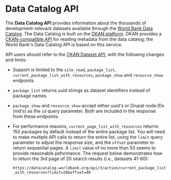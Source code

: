 ---
---

# Data Catalog API #

The **Data Catalog API** provides information about the thousands of development-relevant
datasets available through the [World Bank Data Catalog](https://datacatalog.worldbank.org).
The Data Catalog is built on the [DKAN platform](https://getdkan.org). DKAN provides a
[CKAN-compatible API][ckan] for
reading metadata from the data catalog; the World Bank's Data Catalog API is based on this
service.

API users should refer to the [CKAN Dataset API][ckan], with the following changes and
limits:

* Support is limited to the `site_read`, `package_list`, `current_package_list_with_resources`,
  `package_show` and `resource_show` endpoints

* `package_list` returns uuid strings as dataset identifiers instead of package names

* `package_show` and `resource_show` accept either uuid's or Drupal node IDs (nid's) as the `id`
  query parameter. Both are included in the response from these endpoints.

* For performance reasons, `current_page_list_with_resources` returns 150 packages by default
  instead of the entire package list. You will need to make multiple API calls to return
  the entire list, using the `limit` query parameter to adjust the response size, and the
  `offset` parameter to return sequential pages. A `limit` value of no more than 50 seems to
  provide reasonable peformance. The request below demonstrates how to return the 3rd page
  of 20 search results (i.e., datasets 41-60):

  `https://datacatalog.worldbank.org/api/3/action/current_package_list_with_resources?limit=20&offset=40`

[ckan]: https://dkan.readthedocs.io/en/latest/apis/ckan-dataset.html
